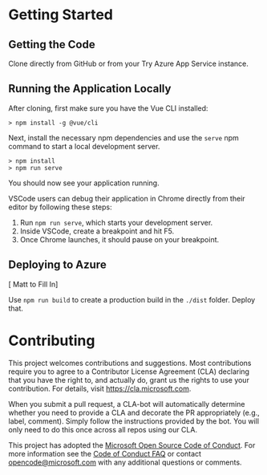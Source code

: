 # Getting Started

## Getting the Code

Clone directly from GitHub or from your Try Azure App Service instance.

## Running the Application Locally

After cloning, first make sure you have the Vue CLI installed:

```
> npm install -g @vue/cli
```

Next, install the necessary npm dependencies and use the `serve` npm command to start a local development server.

```
> npm install
> npm run serve
```

You should now see your application running.

VSCode users can debug their application in Chrome directly from their editor by following these steps:

1.  Run `npm run serve`, which starts your development server.
2.  Inside VSCode, create a breakpoint and hit F5.
3.  Once Chrome launches, it should pause on your breakpoint.

## Deploying to Azure

[ Matt to Fill In]

Use `npm run build` to create a production build in the `./dist` folder. Deploy that.

# Contributing

This project welcomes contributions and suggestions. Most contributions require you to agree to a
Contributor License Agreement (CLA) declaring that you have the right to, and actually do, grant us
the rights to use your contribution. For details, visit https://cla.microsoft.com.

When you submit a pull request, a CLA-bot will automatically determine whether you need to provide
a CLA and decorate the PR appropriately (e.g., label, comment). Simply follow the instructions
provided by the bot. You will only need to do this once across all repos using our CLA.

This project has adopted the [Microsoft Open Source Code of Conduct](https://opensource.microsoft.com/codeofconduct/).
For more information see the [Code of Conduct FAQ](https://opensource.microsoft.com/codeofconduct/faq/) or
contact [opencode@microsoft.com](mailto:opencode@microsoft.com) with any additional questions or comments.
